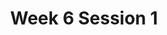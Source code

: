 ---
title: Week 6 Session 1
published_at: 2024-08-29
snippet: Pen Tool and Color variant
disable_html_sanitization: true
allow_math: true
---